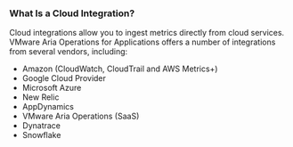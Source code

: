 ### What Is a Cloud Integration?

<!--This panel shows up when you select https://<server>.wavefront.com/extdata-->

Cloud integrations allow you to ingest metrics directly from cloud services. VMware Aria Operations for Applications offers a number of integrations from several vendors, including:

* Amazon (CloudWatch, CloudTrail and AWS Metrics+)
* Google Cloud Provider
* Microsoft Azure
* New Relic
* AppDynamics
* VMware Aria Operations (SaaS)
* Dynatrace
* Snowflake
